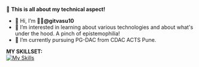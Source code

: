 :rocket: **This is all about my technical aspect!**

- 👋 Hi, I’m  👨‍💻**@gitvasu10**
- 👀 I’m interested in learning about various technologies and about what's under the hood. A pinch of epistemophilia!
- 🌱 I’m currently pursuing PG-DAC from CDAC ACTS Pune.

**MY SKILLSET:**  
  [![My Skills](https://skillicons.dev/icons?i=java,c,cpp,cs,py,anaconda,spring,selenium,dotnet,eclipse,idea,pycharm,html,mysql,mongodb,ubuntu,linux,bash,git,github,docker,vim&theme=light&perline=6)](https://skillicons.dev)
  <!--
  %20 - To add space in between the icon in the links
  -->


  



<!---
gitvasu10/gitvasu10 is a ✨ special ✨ repository because its `README.md` (this file) appears on your GitHub profile.
You can click the Preview link to take a look at your changes.
--->
